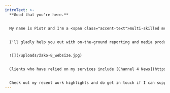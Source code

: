 ```yaml
---
introText: >-
  **Good that you're here.** 


  My name is Piotr and I'm a <span class="accent-text">multi-skilled media professional</span> with experience in video, audio and print journalism, and documentary production.


  I'll gladly help you out with on-the-ground reporting and media production in Poland, Germany and beyond.


  ![](/uploads/żako-8_websize.jpg)


  Clients who have relied on my services include [Channel 4 News](https://www.youtube.com/watch?v=UyiyQUq7jlM), [NPR](https://www.npr.org/2023/10/02/1201688645/poland-belarus-migrants-border-wall-polish-election), [The New York Times](https://www.nytimes.com/2025/04/02/opinion/poland-democracy-us.html), [The Washington Post](https://www.washingtonpost.com/world/2022/04/13/poland-refugees-wall-belarus/) and many others. 


  Check out my recent work highlights and do get in touch if I can support your assignment.
---
```

